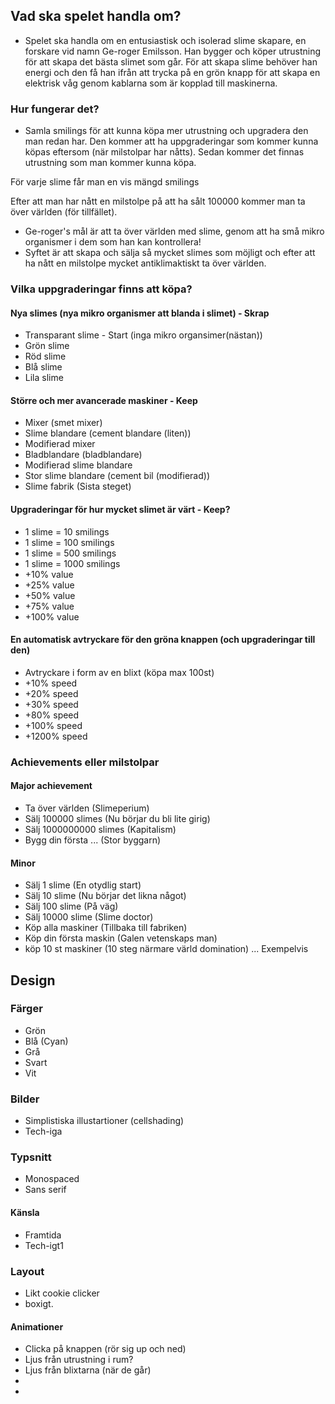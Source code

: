 ## Vad ska spelet handla om?
- Spelet ska handla om en entusiastisk och isolerad slime skapare, en forskare vid namn Ge-roger Emilsson. Han bygger och köper utrustning för att skapa det bästa slimet som går. För att skapa slime behöver han energi och den få han ifrån att trycka på en grön knapp för att skapa en elektrisk våg genom kablarna som är kopplad till maskinerna.

### Hur fungerar det?
- Samla smilings för att kunna köpa mer utrustning och upgradera den man redan har. Den kommer att ha uppgraderingar som kommer kunna köpas eftersom (när milstolpar har nåtts). Sedan kommer det finnas utrustning som man kommer kunna köpa.

För varje slime får man en vis mängd smilings

Efter att man har nått en milstolpe på att ha sålt 100000 kommer man ta över världen (för tillfället). 
- Ge-roger's mål är att ta över världen med slime, genom att ha små mikro organismer i dem som han kan kontrollera!
- Syftet är att skapa och sälja så mycket slimes som möjligt och efter att ha nått en milstolpe mycket antiklimaktiskt ta över världen.
### Vilka uppgraderingar finns att köpa?
#### Nya slimes (nya mikro organismer att blanda i slimet) - Skrap
- Transparant slime - Start (inga mikro organsimer(nästan))
- Grön slime
- Röd slime
- Blå slime
- Lila slime

#### Större och mer avancerade maskiner - Keep
- Mixer (smet mixer)
- Slime blandare (cement blandare (liten))
- Modifierad mixer
- Bladblandare (bladblandare)
- Modifierad slime blandare
- Stor slime blandare (cement bil (modifierad))
- Slime fabrik (Sista steget)

#### Upgraderingar för hur mycket slimet är värt - Keep?
- 1 slime = 10 smilings
- 1 slime = 100 smilings
- 1 slime = 500 smilings
- 1 slime = 1000 smilings
- +10% value
- +25% value
- +50% value
- +75% value
- +100% value

#### En automatisk avtryckare för den gröna knappen (och upgraderingar till den)
- Avtryckare i form av en blixt (köpa max 100st)
- +10% speed
- +20% speed
- +30% speed
- +80% speed
- +100% speed
- +1200% speed


### Achievements eller milstolpar
#### Major achievement
- Ta över världen (Slimeperium)
- Sälj 100000 slimes (Nu börjar du bli lite girig)
- Sälj 1000000000 slimes (Kapitalism)
- Bygg din första ... (Stor byggarn)
#### Minor
- Sälj 1 slime (En otydlig start) 
- Sälj 10 slime (Nu börjar det likna något)
- Sälj 100 slime (På väg)
- Sälj 10000 slime (Slime doctor)
- Köp alla maskiner (Tillbaka till fabriken)
- Köp din första maskin (Galen vetenskaps man)
- köp 10 st maskiner (10 steg närmare värld domination)
... Exempelvis

## Design
### Färger
- Grön
- Blå (Cyan)
- Grå
- Svart
- Vit

### Bilder
- Simplistiska illustartioner (cellshading)
- Tech-iga
### Typsnitt
- Monospaced
- Sans serif

#### Känsla
- Framtida
- Tech-igt1

### Layout
- Likt cookie clicker
- boxigt.

#### Animationer
- Clicka på knappen (rör sig up och ned)
- Ljus från utrustning i rum?
- Ljus från blixtarna (när de går)
- 
- 